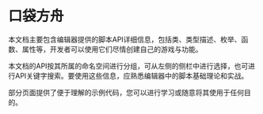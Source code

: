 # 口袋方舟

本文档主要包含编辑器提供的脚本API详细信息，包括类、类型描述、枚举、函数、属性等，开发者可以使用它们尽情创建自己的游戏与功能。

本文档的API按其所属的命名空间进行分组，可从左侧的侧栏中进行选择，也可进行API关键字搜索。要使用这些信息，应熟悉编辑器中的脚本基础理论和实战。

部分页面提供了便于理解的示例代码，您可以进行学习或随意将其使用于任何目的。
